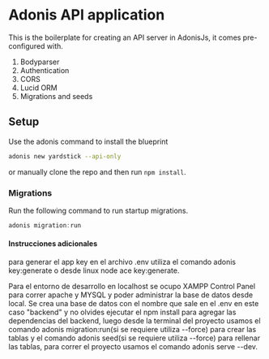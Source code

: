 # Adonis API application

This is the boilerplate for creating an API server in AdonisJs, it comes pre-configured with.

1. Bodyparser
2. Authentication
3. CORS
4. Lucid ORM
5. Migrations and seeds

## Setup

Use the adonis command to install the blueprint

```bash
adonis new yardstick --api-only
```

or manually clone the repo and then run `npm install`.


### Migrations

Run the following command to run startup migrations.

```js
adonis migration:run
```
#### Instrucciones adicionales
para generar el app key en el archivo .env utiliza el comando adonis key:generate o desde linux node ace key:generate.

Para el entorno de desarrollo en localhost se ocupo XAMPP Control Panel para correr apache y MYSQL y poder administrar la base de datos desde local. 
Se crea una base de datos con el nombre que sale en el .env en este caso "backend" y no olvides ejecutar el npm install para agregar las dependencias del backend, luego desde la terminal del proyecto usamos el comando adonis migration:run(si se requiere utiliza --force) para crear las tablas y el comando adonis seed(si se requiere utiliza --force) para rellenar las tablas, para correr el proyecto usamos el comando adonis serve --dev.
